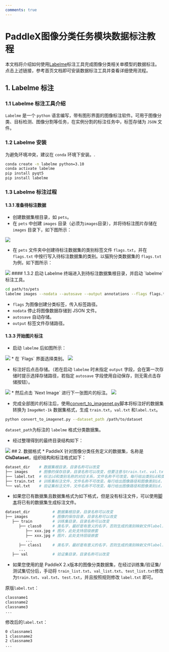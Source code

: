 ```yaml
---
comments: true
---
```


# PaddleX图像分类任务模块数据标注教程

本文档将介绍如何使用[Labelme](https://github.com/wkentaro/labelme)标注工具完成图像分类相关单模型的数据标注。
点击上述链接，参考⾸⻚⽂档即可安装数据标注⼯具并查看详细使⽤流程。

## 1. Labelme 标注
### 1.1 Labelme 标注工具介绍
`Labelme` 是一个 `python` 语言编写，带有图形界面的图像标注软件。可用于图像分类、目标检测、图像分割等任务，在实例分割的标注任务中，标签存储为 `JSON` 文件。

### 1.2 Labelme 安装
为避免环境冲突，建议在 `conda` 环境下安装。.

```bash
conda create -n labelme python=3.10
conda activate labelme
pip install pyqt5
pip install labelme
```
### 1.3 Labelme 标注过程
#### 1.3.1 准备待标注数据
* 创建数据集根目录，如 `pets`。
* 在 `pets` 中创建 `images` 目录（必须为`images`目录），并将待标注图片存储在 `images` 目录下，如下图所示：

<img src="https://raw.githubusercontent.com/cuicheng01/PaddleX_doc_images/main/images/data_prepare/image_classification/01.png">

* 在 `pets` 文件夹中创建待标注数据集的类别标签文件 `flags.txt`，并在 `flags.txt` 中按行写入待标注数据集的类别。以猫狗分类数据集的 `flags.txt` 为例，如下图所示：

<img src="https://raw.githubusercontent.com/cuicheng01/PaddleX_doc_images/main/images/data_prepare/image_classification/02.png">
#### 1.3.2 启动 Labelme
终端进入到待标注数据集根目录，并启动 `labelme` 标注工具。

```bash
cd path/to/pets
labelme images --nodata --autosave --output annotations --flags flags.txt
```
* `flags` 为图像创建分类标签，传入标签路径。
* `nodata` 停止将图像数据存储到 JSON 文件。
* `autosave` 自动存储。
* `output` 标签文件存储路径。
#### 1.3.3 开始图片标注
* 启动 `labelme` 后如图所示：

<img src="https://raw.githubusercontent.com/cuicheng01/PaddleX_doc_images/main/images/data_prepare/image_classification/03.png">
* 在 `Flags` 界面选择类别。

<img src="https://raw.githubusercontent.com/cuicheng01/PaddleX_doc_images/main/images/data_prepare/image_classification/04.png">

* 标注好后点击存储。（若在启动 `labelme` 时未指定 `output` 字段，会在第一次存储时提示选择存储路径，若指定 `autosave` 字段使用自动保存，则无需点击存储按钮）。

<img src="https://raw.githubusercontent.com/cuicheng01/PaddleX_doc_images/main/images/data_prepare/image_classification/05.png">
* 然后点击 `Next Image` 进行下一张图片的标注。

<img src="https://raw.githubusercontent.com/cuicheng01/PaddleX_doc_images/main/images/data_prepare/image_classification/06.png">

* 完成全部图片的标注后，使用[convert_to_imagenet.py](https://paddle-model-ecology.bj.bcebos.com/paddlex/PaddleX3.0/doc_images/applications/image_classification_dataset_prepare/convert_to_imagenet.py)脚本将标注好的数据集转换为 `ImageNet-1k` 数据集格式，生成 `train.txt`，`val.txt` 和`label.txt`。

```bash
python convert_to_imagenet.py --dataset_path /path/to/dataset
```
`dataset_path`为标注的 `labelme` 格式分类数据集。

* 经过整理得到的最终目录结构如下：

<img src="https://raw.githubusercontent.com/cuicheng01/PaddleX_doc_images/main/images/data_prepare/image_classification/07.png">
##  2. 数据格式
* PaddleX 针对图像分类任务定义的数据集，名称是 <b>ClsDataset</b>，组织结构和标注格式如下：

```bash
dataset_dir    # 数据集根目录，目录名称可以改变
├── images     # 图像的保存目录，目录名称可以改变，但要注意与train.txt、val.txt的内容对应
├── label.txt  # 标注id和类别名称的对应关系，文件名称不可改变。每行给出类别id和类别名称，内容举例：45 wallflower
├── train.txt  # 训练集标注文件，文件名称不可改变。每行给出图像路径和图像类别id，使用空格分隔，内容举例：images/image_06765.jpg 0
└── val.txt    # 验证集标注文件，文件名称不可改变。每行给出图像路径和图像类别id，使用空格分隔，内容举例：images/image_06767.jpg 10
```
* 如果您已有数据集且数据集格式为如下格式，但是没有标注文件，可以使用[脚本](https://paddleclas.bj.bcebos.com/tools/create_cls_trainval_lists.py)将已有的数据集生成标注文件。

```bash
dataset_dir          # 数据集根目录，目录名称可以改变
├── images           # 图像的保存目录，目录名称可以改变
   ├── train         # 训练集目录，目录名称可以改变
      ├── class0     # 类名字，最好是有意义的名字，否则生成的类别映射文件label.txt无意义
         ├── xxx.jpg # 图片，此处支持层级嵌套
         ├── xxx.jpg # 图片，此处支持层级嵌套
         ...
      ├── class1     # 类名字，最好是有意义的名字，否则生成的类别映射文件label.txt无意义
      ...
   ├── val           # 验证集目录，目录名称可以改变
```
* 如果您使用的是 PaddleX 2.x版本的图像分类数据集，在经过训练集/验证集/测试集切分后，手动将 `train_list.txt`、`val_list.txt`、`test_list.txt`修改为`train.txt`、`val.txt`、`test.txt`，并且按照规则修改 `label.txt` 即可。

原版`label.txt`：

```bash
classname1
classname2
classname3
...
```
修改后的`label.txt`：

```bash
0 classname1
1 classname2
2 classname3
...
```
